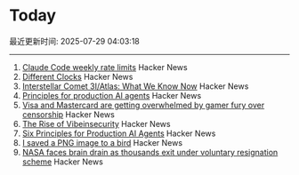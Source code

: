 # Today

最近更新时间: 2025-07-29 04:03:18

--- 
1. [Claude Code weekly rate limits](https://news.ycombinator.com/item?id=44713757) Hacker News
2. [Different Clocks](https://ianto-cannon.github.io/clock.html) Hacker News
3. [Interstellar Comet 3I/Atlas: What We Know Now](https://skyandtelescope.org/astronomy-news/interstellar-comet-3i-atlas-what-we-know-now/) Hacker News
4. [Principles for production AI agents](https://www.app.build/blog/six-principles-production-ai-agents) Hacker News
5. [Visa and Mastercard are getting overwhelmed by gamer fury over censorship](https://www.polygon.com/news/616835/visa-mastercard-steam-itchio-campaign-adult-games) Hacker News
6. [The Rise of Vibeinsecurity](https://vibeinsecurity.com/) Hacker News
7. [Six Principles for Production AI Agents](https://www.app.build/blog/six-principles-production-ai-agents) Hacker News
8. [I saved a PNG image to a bird](https://www.youtube.com/watch?v=hCQCP-5g5bo) Hacker News
9. [NASA faces brain drain as thousands exit under voluntary resignation scheme](https://www.theregister.com/2025/07/28/nasa_voluntary_exits/) Hacker News
